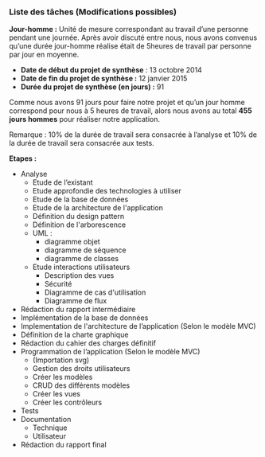 ### Liste des tâches (Modifications possibles)

**Jour-homme :** Unité de mesure correspondant au travail d’une personne pendant une journée.
	Après avoir discuté entre nous, nous avons convenus qu’une durée jour-homme réalise était de 5heures de travail par personne par jour en moyenne.
	
- **Date de début du projet de synthèse** : 13 octobre 2014
- **Date de fin du projet de synthèse :** 12 janvier 2015
- **Durée du projet de synthèse (en jours) :** 91


Comme nous avons 91 jours pour faire notre projet et qu’un jour homme correspond pour nous à 5 heures de travail, alors nous avons au total **455 jours hommes** pour réaliser notre application.


Remarque : 10% de la durée de travail sera consacrée à l’analyse et 10% de la durée de travail sera consacrée aux tests.

**Etapes :**
  -	Analyse
    -	Etude de l’existant
    -	Etude approfondie des technologies à utiliser
    -	Etude de la base de données
    -	Etude de la architecture de l'application
	 -  Définition du design pattern
	 -  Définition de l'arborescence
	 -  UML : 
	 	-  diagramme objet
	 	-  diagramme de séquence
	 	-  diagramme de classes
    -	Etude interactions utilisateurs
    	-  Description des vues
    	-  Sécurité
    	-  Diagramme de cas d'utilisation
    	-  Diagramme de flux
  -	Rédaction du rapport intermédiaire
  -	Implémentation de la base de données
  -	Implementation de l'architecture de l’application (Selon le modèle MVC)
  -	Définition de la charte graphique
  -	Rédaction du cahier des charges définitif
  -	Programmation de l’application (Selon le modèle MVC)
    -	(Importation svg)
    -	Gestion des droits utilisateurs
    -	Créer les modèles
    -	CRUD des différents modèles
    -	Créer les vues
    -	Créer les contrôleurs
  -	Tests
  -	Documentation
    -	Technique
    -	Utilisateur
  -	Rédaction du rapport final

